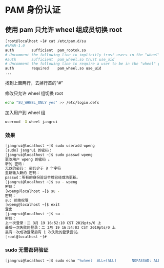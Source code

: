 # PAM 身份认证

## 使用 pam 只允许 wheel 组成员切换 root

```bash
[root@localhost ~]# cat /etc/pam.d/su
#%PAM-1.0
auth		sufficient	pam_rootok.so
# Uncomment the following line to implicitly trust users in the "wheel" group.
#auth		sufficient	pam_wheel.so trust use_uid
# Uncomment the following line to require a user to be in the "wheel" group.
auth		required	pam_wheel.so use_uid
...
```

找到上面两行，去掉行首的“#”

修改只允许 wheel 组切换 root 

```bash
echo "SU_WHEEL_ONLY yes" >> /etc/login.defs
```

加入用户到 wheel 组

```bash
usermod -G wheel jangrui
```

### 效果

```bash
[jangrui@localhost ~]$ sudo useradd wpeng
[sudo] jangrui 的密码：
[jangrui@localhost ~]$ sudo passwd wpeng
更改用户 wpeng 的密码 。
新的 密码：
无效的密码： 密码少于 8 个字符
重新输入新的 密码：
passwd：所有的身份验证令牌已经成功更新。
[jangrui@localhost ~]$ su - wpeng
密码：
[wpeng@localhost ~]$ su -
密码：
su: 拒绝权限
[wpeng@localhost ~]$ exit
登出
[jangrui@localhost ~]$ su -
密码：
上一次登录：二 3月 19 16:52:10 CST 2019pts/0 上
最后一次失败的登录：二 3月 19 16:54:03 CST 2019pts/0 上
最有一次成功登录后有 1 次失败的登录尝试。
[root@localhost ~]# 
```

### sudo 无需密码验证

```bash
[jangrui@localhost ~]$ sudo echo "%wheel  ALL=(ALL)       NOPASSWD: ALL" >> /etc/sudoers
```